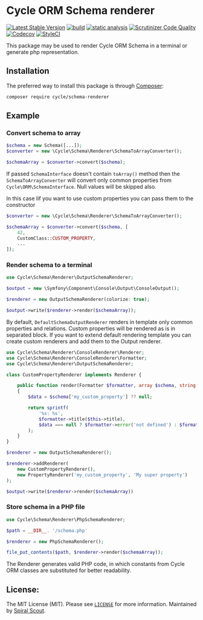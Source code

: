 # Cycle ORM Schema renderer

[![Latest Stable Version](https://poser.pugx.org/cycle/schema-renderer/v/stable)](https://packagist.org/packages/cycle/schema-renderer)
[![build](https://github.com/cycle/schema-renderer/actions/workflows/main.yml/badge.svg)](https://github.com/cycle/schema-renderer/actions/workflows/main.yml)
[![static analysis](https://github.com/cycle/schema-renderer/actions/workflows/static.yml/badge.svg)](https://github.com/cycle/schema-renderer/actions/workflows/static.yml)
[![Scrutinizer Code Quality](https://scrutinizer-ci.com/g/cycle/schema-renderer/badges/quality-score.png?b=1.x)](https://scrutinizer-ci.com/g/cycle/schema-renderer/?branch=1.x)
[![Codecov](https://codecov.io/gh/cycle/schema-renderer/branch/1.x/graph/badge.svg)](https://codecov.io/gh/cycle/schema-renderer/)
[![StyleCI](https://github.styleci.io/repos/401633317/shield?branch=1.x)](https://github.styleci.io/repos/401633317?branch=1.x)

This package may be used to render Cycle ORM Schema in a terminal or generate php representation.

## Installation

The preferred way to install this package is through [Composer](https://getcomposer.org/download/):

```bash
composer require cycle/schema-renderer
```

## Example

### Convert schema to array

```php
$schema = new Schema([...]);
$converter = new \Cycle\Schema\Renderer\SchemaToArrayConverter();

$schemaArray = $converter->convert($schema);
```

If passed `SchemaInterface` doesn't contain `toArray()` method then the `SchemaToArrayConverter`  will convert
only common properties from `Cycle\ORM\SchemaInterface`. Null values will be skipped also.

In this case Iif you want to use custom properties you can pass them to the constructor

```php
$converter = new \Cycle\Schema\Renderer\SchemaToArrayConverter();

$schemaArray = $converter->convert($schema, [
    42,
    CustomClass::CUSTOM_PROPERTY,
    ...
]);
```

### Render schema to a terminal

```php
use Cycle\Schema\Renderer\OutputSchemaRenderer;

$output = new \Symfony\Component\Console\Output\ConsoleOutput();

$renderer = new OutputSchemaRenderer(colorize: true);

$output->write($renderer->render($schemaArray));
```

By default, `DefaultSchemaOutputRenderer` renders in template only common properties and relations.
Custom properties will be rendered as is in separated block.
If you want to extend default rendering template you can create custom renderers and add them to the Output renderer.

```php
use Cycle\Schema\Renderer\ConsoleRenderer\Renderer;
use Cycle\Schema\Renderer\ConsoleRenderer\Formatter;
use Cycle\Schema\Renderer\OutputSchemaRenderer;

class CustomPropertyRenderer implements Renderer {

    public function render(Formatter $formatter, array $schema, string $role): string
    {
        $data = $schema['my_custom_property'] ?? null;

        return sprintf(
            '%s: %s',
            $formatter->title($this->title),
            $data === null ? $formatter->error('not defined') : $formatter->typecast($data)
        );
    }
}

$renderer = new OutputSchemaRenderer();

$renderer->addRenderer(
    new CustomPropertyRenderer(),
    new PropertyRenderer('my_custom_property', 'My super property')
);

$output->write($renderer->render($schemaArray))
```

### Store schema in a PHP file

```php
use Cycle\Schema\Renderer\PhpSchemaRenderer;

$path = __DIR__. '/schema.php'

$renderer = new PhpSchemaRenderer();

file_put_contents($path, $renderer->render($schemaArray));
```

The Renderer generates valid PHP code, in which constants from Cycle ORM classes are substituted
for better readability.

## License:

The MIT License (MIT). Please see [`LICENSE`](./LICENSE) for more information.
Maintained by [Spiral Scout](https://spiralscout.com).

